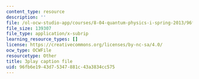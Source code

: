 ```yaml
---
content_type: resource
description: ''
file: /ol-ocw-studio-app/courses/8-04-quantum-physics-i-spring-2013/96fb6e1943d75347881c43a3834cc575_TWpyhsPAK14.vtt
file_size: 139307
file_type: application/x-subrip
learning_resource_types: []
license: https://creativecommons.org/licenses/by-nc-sa/4.0/
ocw_type: OCWFile
resourcetype: Other
title: 3play caption file
uid: 96fb6e19-43d7-5347-881c-43a3834cc575
---
```

